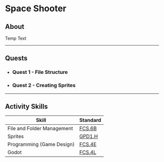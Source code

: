 # Space Shooter

## About

Temp Text

---

## Quests

- ### Quest 1 - File Structure

- ### Quest 2 - Creating Sprites

---

## Activity Skills

| Skill                      | Standard                                 |
| -------------------------- | ---------------------------------------- |
| File and Folder Management | [FCS.6B](../../../../standards.md#fcs6b) |
| Sprites                    | [GPD1.H](../../../../standards.md#gpd1h) |
| Programming (Game Design)  | [FCS.4E](../../../../standards.md#fcs4e) |
| Godot                      | [FCS.4L](../../../../standards.md#fcs4l) |
